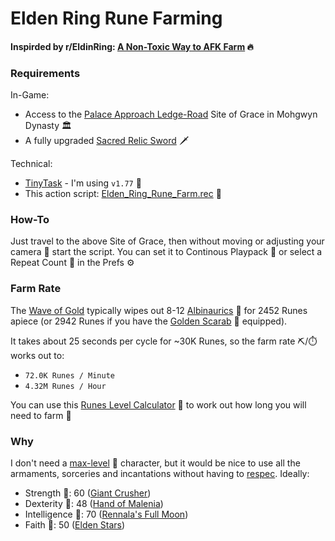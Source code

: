 # Elden Ring Rune Farming

#### Inspirded by r/EldinRing: [A Non-Toxic Way to AFK Farm](https://old.reddit.com/r/Eldenring/comments/u8ynx1/a_nontoxic_way_to_afk_farm/) 🔥

### Requirements

In-Game:
* Access to the [Palace Approach Ledge-Road](https://eldenring.wiki.fextralife.com/Interactive+Map?id=4614&code=mapB) Site of Grace in Mohgwyn Dynasty 🏛️
* A fully upgraded [Sacred Relic Sword](https://eldenring.wiki.fextralife.com/Sacred+Relic+Sword) 🗡️

Technical:
* [TinyTask](https://thetinytask.com) - I'm using `v1.77` 🤖
* This action script: [Elden_Ring_Rune_Farm.rec](https://github.com/carlcorder/Elden_Ring_Rune_Farm/raw/main/Elden_Ring_Rune_Farm.rec) 📜

### How-To

Just travel to the above Site of Grace, then without moving or adjusting your camera 🎥 start the script. You can set it to Continous Playpack 🔁 or select a Repeat Count 🔂 in the Prefs ⚙️

### Farm Rate

The [Wave of Gold](https://eldenring.wiki.fextralife.com/Wave+of+Gold) typically wipes out 8-12 [Albinaurics](https://eldenring.wiki.fextralife.com/Albinauric) 🐸 for 2452 Runes apiece (or 2942 Runes if you have the [Golden Scarab](https://eldenring.wiki.fextralife.com/Golden+Scarab) 🐛 equipped).

It takes about 25 seconds per cycle for ~30K Runes, so the farm rate ⛏️/⏱️ works out to:
* `72.0K Runes / Minute`
* `4.32M Runes / Hour`

You can use this [Runes Level Calculator](https://anwarali7.github.io/elden-ring-runes-calculator/) 🧮 to work out how long you will need to farm 🚜

### Why

I don't need a [max-level](https://eldenring.wiki.fextralife.com/Level) 💯 character, but it would be nice to use all the armaments, sorceries and incantations without having to [respec](https://eldenring.wiki.fextralife.com/Rebirth). Ideally:

* Strength 💪: 60 ([Giant Crusher](https://eldenring.wiki.fextralife.com/Giant-Crusher))
* Dexterity 🤏: 48 ([Hand of Malenia](https://eldenring.wiki.fextralife.com/Hand+of+Malenia)) 
* Intelligence 🧠: 70 ([Rennala's Full Moon](https://eldenring.wiki.fextralife.com/Rennala's+Full+Moon))
* Faith 🛐: 50 ([Elden Stars](https://eldenring.wiki.fextralife.com/Elden+Stars))

